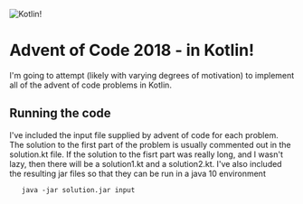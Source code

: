 ![Kotlin! ](https://upload.wikimedia.org/wikipedia/commons/7/74/Kotlin-logo.svg)

# Advent of Code 2018 - in Kotlin!

I'm going to attempt (likely with varying degrees of motivation) to implement all of the advent of code problems in Kotlin.

## Running the code

I've included the input file supplied by advent of code for each problem. The solution to the first part of the problem is usually commented out in the solution.kt file. If the solution to the fisrt part was really long, and I wasn't lazy, then there will be a solution1.kt and a solution2.kt. I've also included the resulting jar files so that they can be run in a java 10 environment

```
   java -jar solution.jar input
```
